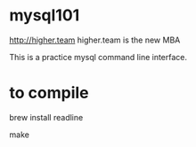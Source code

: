 # mysql101

http://higher.team
higher.team is the new MBA

This is a practice mysql command line interface.

# to compile

brew install readline

make

